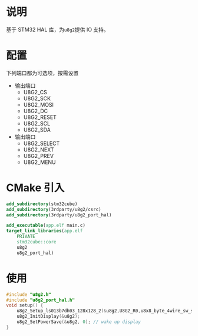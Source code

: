 # 说明

基于 STM32 HAL 库，为`u8g2`提供 IO 支持。

# 配置

下列端口都为可选项，按需设置

- 输出端口
  - U8G2_CS
  - U8G2_SCK
  - U8G2_MOSI
  - U8G2_DC
  - U8G2_RESET
  - U8G2_SCL
  - U8G2_SDA
- 输出端口
  - U8G2_SELECT
  - U8G2_NEXT
  - U8G2_PREV
  - U8G2_MENU

# CMake 引入

```CMake
add_subdirectory(stm32cube)
add_subdirectory(3rdparty/u8g2/csrc)
add_subdirectory(3rdparty/u8g2_port_hal)

add_executable(app.elf main.c)
target_link_libraries(app.elf
    PRIVATE
    stm32cube::core
    u8g2
    u8g2_port_hal)

```

# 使用

```C++
#include "u8g2.h"
#include "u8g2_port_hal.h"
void setup() {
    u8g2_Setup_ls013b7dh03_128x128_2(&u8g2,U8G2_R0,u8x8_byte_4wire_sw_spi,u8x8_gpio_and_delay_hal);
    u8g2_InitDisplay(&u8g2);
    u8g2_SetPowerSave(&u8g2, 0); // wake up display
}
```
